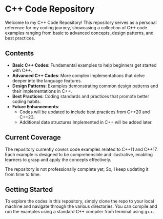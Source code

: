 # C++ Code Repository

Welcome to my C++ Code Repository! This repository serves as a personal reference for my coding journey, showcasing a collection of C++ code examples ranging from basic to advanced concepts, design patterns, and best practices.

## Contents

- **Basic C++ Codes**: Fundamental examples to help beginners get started with C++.
- **Advanced C++ Codes**: More complex implementations that delve deeper into the language features.
- **Design Patterns**: Examples demonstrating common design patterns and their implementations in C++.
- **Best Practices**: Coding standards and practices that promote better coding habits.
- **Future Enhancements**: 
  - Codes will be updated to include best practices from C++20 and C++23.
  - Additional data structures implemented in C++ will be added later.

## Current Coverage

The repository currently covers code examples related to C++11 and C++17. 
Each example is designed to be comprehensible and illustrative, enabling learners to grasp and apply the concepts effectively.

The repository is not professionally complete yet; So, I keep updating it from time to time.

## Getting Started

To explore the codes in this repository, simply clone the repo to your local machine and navigate through the various directories. You can compile and run the examples using a standard C++ compiler from terminal using g++.
